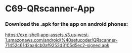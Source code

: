 # C69-QRscanner-App

### Download the .apk for the app on android phones:
https://exp-shell-app-assets.s3.us-west-1.amazonaws.com/android/%40setucoder/QRscanner-71452c61d2aa4cb0af9253d3105d5ec2-signed.apk



